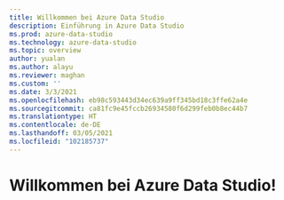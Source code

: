 ```yaml
---
title: Willkommen bei Azure Data Studio
description: Einführung in Azure Data Studio
ms.prod: azure-data-studio
ms.technology: azure-data-studio
ms.topic: overview
author: yualan
ms.author: alayu
ms.reviewer: maghan
ms.custom: ''
ms.date: 3/3/2021
ms.openlocfilehash: eb98c593443d34ec639a9ff345bd18c3ffe62a4e
ms.sourcegitcommit: ca81fc9e45fccb26934580f6d299feb0b8ec44b7
ms.translationtype: HT
ms.contentlocale: de-DE
ms.lasthandoff: 03/05/2021
ms.locfileid: "102185737"
---
```

# <a name="welcome-to-azure-data-studio"></a>Willkommen bei Azure Data Studio!
